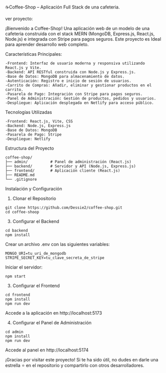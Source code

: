 ☕Coffee-Shop – Aplicación Full Stack de una cafeteria.

ver proyecto: 

¡Bienvenido a Coffee-Shop!  Una aplicación web de un modelo de una cafeteria construida con el stack MERN (MongoDB, Express.js, React.js, Node.js) e integrada con Stripe para pagos seguros. Este proyecto es Ideal para aprender desarrollo web completo.

Características Principales:
```
-Frontend: Interfaz de usuario moderna y responsiva utilizando React.js y Vite.
-Backend: API RESTful construida con Node.js y Express.js.
-Base de Datos: MongoDB para almacenamiento de datos.
-Autenticación: Registro e inicio de sesión de usuarios.
-Carrito de Compras: Añadir, eliminar y gestionar productos en el carrito.
-Pasarela de Pago: Integración con Stripe para pagos seguros.
-Panel de Administración: Gestión de productos, pedidos y usuarios.
-Despliegue: Aplicación desplegada en Netlify para acceso público.
```

Tecnologías Utilizadas
```
-Frontend: React.js, Vite, CSS
-Backend: Node.js, Express.js
-Base de Datos: MongoDB
-Pasarela de Pago: Stripe
-Despliegue: Netlify
```

 Estructura del Proyecto
```
coffee-shop/
├── admin/          # Panel de administración (React.js)
├── backend/        # Servidor y API (Node.js, Express.js)
├── frontend/       # Aplicación cliente (React.js)
├── README.md
└── .gitignore
```

Instalación y Configuración
1. Clonar el Repositorio
```
git clone https://github.com/Dessie2/coffee-shop.git
cd coffee-shoop
```

3. Configurar el Backend
```
cd backend
npm install
```
Crear un archivo .env con las siguientes variables:
```
MONGO_URI=tu_uri_de_mongodb
STRIPE_SECRET_KEY=tu_clave_secreta_de_stripe
```
Iniciar el servidor:
```
npm start
```
3. Configurar el Frontend
```
cd frontend
npm install
npm run dev
```
Accede a la aplicación en http://localhost:5173

4. Configurar el Panel de Administración
```
cd admin
npm install
npm run dev
```
Accede al panel en http://localhost:5174

¡Gracias por visitar este proyecto! Si te ha sido útil, no dudes en darle una estrella ⭐ en el repositorio y compartirlo con otros desarrolladores.




